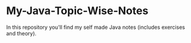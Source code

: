 # My-Java-Topic-Wise-Notes
In this repository you'll find my self made Java notes (includes exercises and theory).
